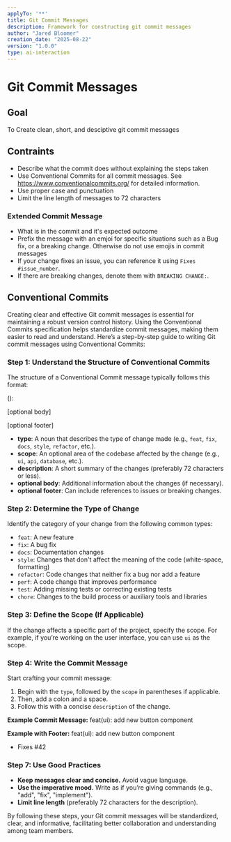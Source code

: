 ```yaml
---
applyTo: '**'
title: Git Commit Messages
description: Framework for constructing git commit messages
author: "Jared Bloomer"
creation_date: "2025-08-22"
version: "1.0.0"
type: ai-interaction
---
```


# Git Commit Messages

## Goal
To Create clean, short, and desciptive git commit messages

## Contraints
- Describe what the commit does without explaining the steps taken
- Use Conventional Commits for all commit messages. See https://www.conventionalcommits.org/ for detailed information.
- Use proper case and punctuation
- Limit the line length of messages to 72 characters

### Extended Commit Message
- What is in the commit and it's expected outcome
- Prefix the message with an emjoi for specific situations such as a Bug fix, or a breaking change. Otherwise do not use emojis in commit messages
- If your change fixes an issue, you can reference it using `Fixes #issue_number`.
- If there are breaking changes, denote them with `BREAKING CHANGE:`.

## Conventional Commits

Creating clear and effective Git commit messages is essential for maintaining a robust version control history. Using the Conventional Commits specification helps standardize commit messages, making them easier to read and understand. Here’s a step-by-step guide to writing Git commit messages using Conventional Commits:

### Step 1: Understand the Structure of Conventional Commits

The structure of a Conventional Commit message typically follows this format:

<type>(<scope>): <description>

[optional body]

[optional footer]

- **type**: A noun that describes the type of change made (e.g., `feat`, `fix`, `docs`, `style`, `refactor`, etc.).
- **scope**: An optional area of the codebase affected by the change (e.g., `ui`, `api`, `database`, etc.).
- **description**: A short summary of the changes (preferably 72 characters or less).
- **optional body**: Additional information about the changes (if necessary).
- **optional footer**: Can include references to issues or breaking changes.

### Step 2: Determine the Type of Change

Identify the category of your change from the following common types:

- `feat`: A new feature
- `fix`: A bug fix
- `docs`: Documentation changes
- `style`: Changes that don't affect the meaning of the code (white-space, formatting)
- `refactor`: Code changes that neither fix a bug nor add a feature
- `perf`: A code change that improves performance
- `test`: Adding missing tests or correcting existing tests
- `chore`: Changes to the build process or auxiliary tools and libraries

### Step 3: Define the Scope (If Applicable)

If the change affects a specific part of the project, specify the scope. For example, if you’re working on the user interface, you can use `ui` as the scope.

### Step 4: Write the Commit Message

Start crafting your commit message:
1. Begin with the `type`, followed by the `scope` in parentheses if applicable.
2. Then, add a colon and a space.
3. Follow this with a concise `description` of the change.

**Example Commit Message:**
feat(ui): add new button component

**Example with Footer:**
feat(ui): add new button component

- Fixes #42

### Step 7: Use Good Practices

- **Keep messages clear and concise.** Avoid vague language.
- **Use the imperative mood.** Write as if you’re giving commands (e.g., "add", "fix", "implement").
- **Limit line length** (preferably 72 characters for the description).

By following these steps, your Git commit messages will be standardized, clear, and informative, facilitating better collaboration and understanding among team members.